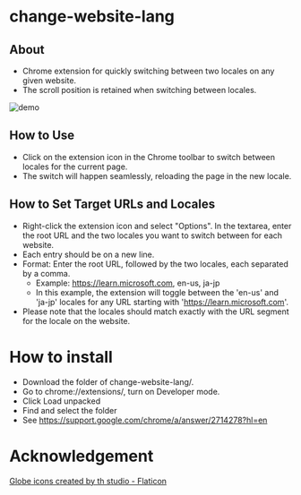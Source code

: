 # change-website-lang

## About
- Chrome extension for quickly switching between two locales on any given website.
- The scroll position is retained when switching between locales.

![demo](https://user-images.githubusercontent.com/24565156/218289531-1ff1edad-562f-4f4c-a2ab-b7bb2a4135cc.gif)


## How to Use
- Click on the extension icon in the Chrome toolbar to switch between locales for the current page.
- The switch will happen seamlessly, reloading the page in the new locale.

## How to Set Target URLs and Locales
- Right-click the extension icon and select "Options". In the textarea, enter the root URL and the two locales you want to switch between for each website.
- Each entry should be on a new line.
- Format: Enter the root URL, followed by the two locales, each separated by a comma.
  - Example: https://learn.microsoft.com, en-us, ja-jp
  - In this example, the extension will toggle between the 'en-us' and 'ja-jp' locales for any URL starting with 'https://learn.microsoft.com'.
- Please note that the locales should match exactly with the URL segment for the locale on the website.

# How to install
- Download the folder of change-website-lang/.
- Go to chrome://extensions/, turn on Developer mode.
- Click Load unpacked
- Find and select the folder
- See https://support.google.com/chrome/a/answer/2714278?hl=en


# Acknowledgement
<a href="https://www.flaticon.com/free-icons/globe" title="globe icons">Globe icons created by th studio - Flaticon</a>
